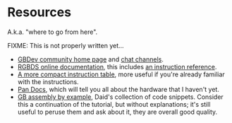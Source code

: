 # Resources

A.k.a. "where to go from here".

FIXME: This is not properly written yet...

- [GBDev community home page](https://gbdev.io) and [chat channels](https://gbdev.io/chat).
- [RGBDS online documentation](https://rgbds.gbdev.io/docs/), this includes [an instruction reference](https://rgbds.gbdev.io/docs/gbz80.7).
- [A more compact instruction table](https://gbdev.io/gb-opcodes/optables), more useful if you're already familiar with the instructions.
- [Pan Docs](https://gbdev.io/pandocs),  which will tell you all about the hardware that I haven't yet.
- [GB assembly by example](https://github.com/daid/gameboy-assembly-by-example), Daid's collection of code snippets. Consider this a continuation of the tutorial, but without explanations; it's still useful to peruse them and ask about it, they are overall good quality.

